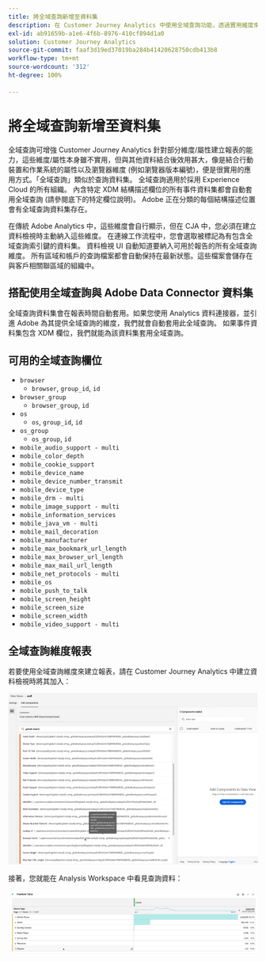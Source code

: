 ```yaml
---
title: 將全域查詢新增至資料集
description: 在 Customer Journey Analytics 中使用全域查詢功能，透過實用維度來增強報表。
exl-id: ab91659b-a1e6-4f6b-8976-410cf894d1a0
solution: Customer Journey Analytics
source-git-commit: faaf3d19ed37019ba284b41420628750cdb413b8
workflow-type: tm+mt
source-wordcount: '312'
ht-degree: 100%

---
```


# 將全域查詢新增至資料集

全域查詢可增強 Customer Journey Analytics 針對部分維度/屬性建立報表的能力，這些維度/屬性本身雖不實用，但與其他資料結合後效用甚大，像是結合行動裝置和作業系統的屬性以及瀏覽器維度 (例如瀏覽器版本編號)，便是很實用的應用方式。「全域查詢」類似於查詢資料集。 全域查詢適用於採用 Experience Cloud 的所有組織。 內含特定 XDM 結構描述欄位的所有事件資料集都會自動套用全域查詢 (請參閱底下的特定欄位說明)。 Adobe 正在分類的每個結構描述位置會有全域查詢資料集存在。

在傳統 Adobe Analytics 中，這些維度會自行顯示，但在 CJA 中，您必須在建立資料檢視時主動納入這些維度。 在連線工作流程中，您會選取被標記為有包含全域查詢索引鍵的資料集。 資料檢視 UI 自動知道要納入可用於報告的所有全域查詢維度。 所有區域和帳戶的查詢檔案都會自動保持在最新狀態。這些檔案會儲存在與客戶相關聯區域的組織中。

## 搭配使用全域查詢與 Adobe Data Connector 資料集

全域查詢資料集會在報表時間自動套用。如果您使用 Analytics 資料連接器，並引進 Adobe 為其提供全域查詢的維度，我們就會自動套用此全域查詢。 如果事件資料集包含 XDM 欄位，我們就能為該資料集套用全域查詢。

## 可用的全域查詢欄位

* `browser`
   * `browser`, `group_id`, `id`
* `browser_group`
   * `browser_group`, `id`
* `os`
   * `os`, `group_id`, `id`
* `os_group`
   * `os_group`, `id`
* `mobile_audio_support - multi`
* `mobile_color_depth`
* `mobile_cookie_support`
* `mobile_device_name`
* `mobile_device_number_transmit`
* `mobile_device_type`
* `mobile_drm - multi`
* `mobile_image_support - multi`
* `mobile_information_services`
* `mobile_java_vm - multi`
* `mobile_mail_decoration`
* `mobile_manufacturer`
* `mobile_max_bookmark_url_length`
* `mobile_max_browser_url_length`
* `mobile_max_mail_url_length`
* `mobile_net_protocols - multi`
* `mobile_os`
* `mobile_push_to_talk`
* `mobile_screen_height`
* `mobile_screen_size`
* `mobile_screen_width`
* `mobile_video_support - multi`

## 全域查詢維度報表

若要使用全域查詢維度來建立報表，請在 Customer Journey Analytics 中建立資料檢視時將其加入：

![](assets/global-lookup.png)

接著，您就能在 Analysis Workspace 中看見查詢資料：

![](assets/gl-reporting.png)
